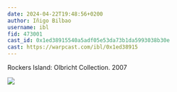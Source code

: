 ```yaml
---
date: 2024-04-22T19:48:56+0200
author: Iñigo Bilbao
username: ibl
fid: 473001
cast_id: 0x1ed38915540a5adf05e53da73b1da5993038b30e
cast: https://warpcast.com/ibl/0x1ed38915
---
```

Rockers Island: Olbricht Collection. 2007  

![](https://imagedelivery.net/BXluQx4ige9GuW0Ia56BHw/957fa9d1-893c-4789-6c89-8ca13e8f7500/original)